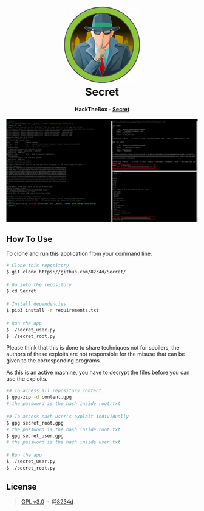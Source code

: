 <h1 align="center">
  <br>
  <a href="https://github.com/8234d/Secret"><img src="https://github.com/8234d/Secret/blob/main/secret_htb.png" alt="Secret" width="200"></a>
  <br>
  Secret
  <br>
</h1>

<h4 align="center">HackTheBox - <a href="https://app.hackthebox.com/machines/Secret" target="_blank">Secret</a></h4>

![Secret_img](https://github.com/8234d/Secret/blob/main/secret.png)

## How To Use

To clone and run this application from your command line:

```bash
# Clone this repository
$ git clone https://github.com/8234d/Secret/

# Go into the repository
$ cd Secret

# Install dependencies
$ pip3 install -r requirements.txt

# Run the app
$ ./secret_user.py
$ ./secret_root.py
```

Please think that this is done to share techniques not for spoilers, the authors of these exploits are not responsible for the misuse that can be given to the corresponding programs.

As this is an active machine, you have to decrypt the files before you can use the exploits.

```bash
## To access all repository content
$ gpg-zip -d content.gpg
# the password is the hash inside root.txt

## To access each user's exploit individually
$ gpg secret_root.gpg
# the password is the hash inside root.txt
$ gpg secret_user.gpg
# the password is the hash inside user.txt

# Run the app
$ ./secret_user.py
$ ./secret_root.py
```

## License

> [GPL v3.0](https://github.com/8234d/Secret/blob/main/LICENSE) &nbsp;&middot;&nbsp;
> [@8234d](https://github.com/8234d)
